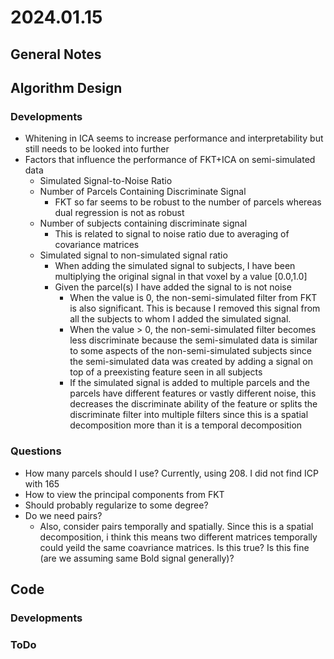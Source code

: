 # 2024.01.15

## General Notes

## Algorithm Design

### Developments

* Whitening in ICA seems to increase performance and interpretability but still needs to be looked into further
* Factors that influence the performance of FKT+ICA on semi-simulated data
  * Simulated Signal-to-Noise Ratio
  * Number of Parcels Containing Discriminate Signal
    * FKT so far seems to be robust to the number of parcels whereas dual regression is not as robust
  * Number of subjects containing discriminate signal
    * This is related to signal to noise ratio due to averaging of covariance matrices
  * Simulated signal to non-simulated signal ratio
    * When adding the simulated signal to subjects, I have been multiplying the original signal in that voxel by a value \[0.0,1.0]
    * Given the parcel(s) I have added the signal to is not noise
      * When the value is 0, the non-semi-simulated filter from FKT is also significant. This is because I removed this signal from all the subjects to whom I added the simulated signal.
      * When the value > 0, the non-semi-simulated filter becomes less discriminate because the semi-simulated data is similar to some aspects of the non-semi-simulated subjects since the semi-simulated data was created by adding a signal on top of a preexisting feature seen in all subjects
      * If the simulated signal is added to multiple parcels and the parcels have different features or vastly different noise, this decreases the discriminate ability of the feature or splits the discriminate filter into multiple filters since this is a spatial decomposition more than it is a temporal decomposition&#x20;

### Questions

* How many parcels should I use? Currently, using 208. I did not find ICP with 165
* How to view the principal components from FKT
* Should probably regularize to some degree?
* Do we need pairs?
  * Also, consider pairs temporally and spatially. Since this is a spatial decomposition, i think this means two different matrices temporally could yeild the same coavriance matrices. Is this true? Is this fine (are we assuming same Bold signal generally)?

## Code

### Developments

### ToDo
